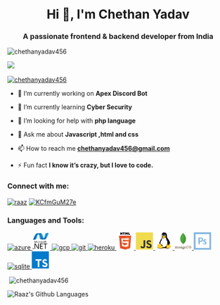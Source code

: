 <h1 align="center">Hi 👋, I'm Chethan Yadav</h1>
<h3 align="center">A passionate frontend & backend developer from India</h3>

<p align="left"> <img src="https://komarev.com/ghpvc/?username=chethanyadav456&label=Profile%20views&color=0e75b6&style=flat" alt="chethanyadav456" /> </p>

<a href="https://discord.com/users/801478547893387345">
<img height="80px" src="https://discord.c99.nl/widget/theme-4/801478547893387345.png" />
</a>

<p align="left"> <a href="https://github.com/ryo-ma/github-profile-trophy"><img src="https://github-profile-trophy.vercel.app/?username=chethanyadav456" alt="chethanyadav456" /></a> </p>

- 🔭 I’m currently working on **Apex Discord Bot**

- 🌱 I’m currently learning **Cyber Security**

- 🤝 I’m looking for help with **php language**

- 💬 Ask me about **Javascript ,html and css**

- 📫 How to reach me **chethanyadav456@gmail.com**

- ⚡ Fun fact **I know it’s crazy, but I love to code.**

<h3 align="left">Connect with me:</h3>
<p align="left">
<a href="https://www.youtube.com/channel/UCDcco00f0MXMu-FsNWAISPA" target="blank"><img align="center" src="https://raw.githubusercontent.com/rahuldkjain/github-profile-readme-generator/master/src/images/icons/Social/youtube.svg" alt="raaz" height="30" width="40" /></a>
<a href="https://discord.gg/KCfmGuM27e" target="blank"><img align="center" src="https://raw.githubusercontent.com/rahuldkjain/github-profile-readme-generator/master/src/images/icons/Social/discord.svg" alt="KCfmGuM27e" height="30" width="40" /></a>
</p>

<h3 align="left">Languages and Tools:</h3>
<p align="left"> <a href="https://azure.microsoft.com/en-in/" target="_blank" rel="noreferrer"> <img src="https://www.vectorlogo.zone/logos/microsoft_azure/microsoft_azure-icon.svg" alt="azure" width="40" height="40"/> </a> <a href="https://dotnet.microsoft.com/" target="_blank" rel="noreferrer"> <img src="https://raw.githubusercontent.com/devicons/devicon/master/icons/dot-net/dot-net-original-wordmark.svg" alt="dotnet" width="40" height="40"/> </a> <a href="https://cloud.google.com" target="_blank" rel="noreferrer"> <img src="https://www.vectorlogo.zone/logos/google_cloud/google_cloud-icon.svg" alt="gcp" width="40" height="40"/> </a> <a href="https://git-scm.com/" target="_blank" rel="noreferrer"> <img src="https://www.vectorlogo.zone/logos/git-scm/git-scm-icon.svg" alt="git" width="40" height="40"/> </a> <a href="https://heroku.com" target="_blank" rel="noreferrer"> <img src="https://www.vectorlogo.zone/logos/heroku/heroku-icon.svg" alt="heroku" width="40" height="40"/> </a> <a href="https://www.w3.org/html/" target="_blank" rel="noreferrer"> <img src="https://raw.githubusercontent.com/devicons/devicon/master/icons/html5/html5-original-wordmark.svg" alt="html5" width="40" height="40"/> </a> <a href="https://developer.mozilla.org/en-US/docs/Web/JavaScript" target="_blank" rel="noreferrer"> <img src="https://raw.githubusercontent.com/devicons/devicon/master/icons/javascript/javascript-original.svg" alt="javascript" width="40" height="40"/> </a> <a href="https://www.linux.org/" target="_blank" rel="noreferrer"> <img src="https://raw.githubusercontent.com/devicons/devicon/master/icons/linux/linux-original.svg" alt="linux" width="40" height="40"/> </a> <a href="https://www.mongodb.com/" target="_blank" rel="noreferrer"> <img src="https://raw.githubusercontent.com/devicons/devicon/master/icons/mongodb/mongodb-original-wordmark.svg" alt="mongodb" width="40" height="40"/> </a> <a href="https://www.photoshop.com/en" target="_blank" rel="noreferrer"> <img src="https://raw.githubusercontent.com/devicons/devicon/master/icons/photoshop/photoshop-line.svg" alt="photoshop" width="40" height="40"/> </a> <a href="https://www.sqlite.org/" target="_blank" rel="noreferrer"> <img src="https://www.vectorlogo.zone/logos/sqlite/sqlite-icon.svg" alt="sqlite" width="40" height="40"/> </a> <a href="https://www.typescriptlang.org/" target="_blank" rel="noreferrer"> <img src="https://raw.githubusercontent.com/devicons/devicon/master/icons/typescript/typescript-original.svg" alt="typescript" width="40" height="40"/> </a> </p>

              
<p>&nbsp;<img align="center" src="https://github-readme-stats.vercel.app/api?username=chethanyadav456&show_icons=true&locale=en" alt="chethanyadav456" /></p>

![Raaz's Github Languages](https://github-readme-stats.vercel.app/api/top-langs?username=chethanyadav456&show_icons=true&theme=tokyonight&layout=compact)
